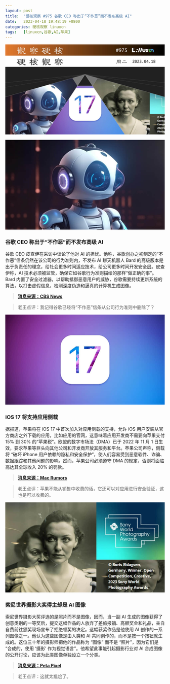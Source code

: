 ```yaml
---
layout: post
title:	"硬核观察 #975 谷歌 CEO 称出于“不作恶”而不发布高级 AI"
date:	2023-04-18 19:48:19 +0800 
categories:	硬核观察 linuxcn 
tags:	[linuxcn,谷歌,AI,苹果]
---
```



![](/Asserts/Images/album/202304/18/194725ncmc1pazg0fk4p14.jpg)


![](/Asserts/Images/album/202304/18/194735jsjtnpsoyt5hxvcz.jpg)


### 谷歌 CEO 称出于“不作恶”而不发布高级 AI


谷歌 CEO 皮查伊在采访中谈论了他对 AI 的担忧。他称，谷歌创办之初制定的“不作恶”信条仍然在该公司的行为准则内，不发布 AI 聊天机器人 Bard 的高级版本是出于负责任的理念，给社会更多时间适应技术，给公司更多时间开发安全层。皮查伊称，AI 技术必须被监管，确保它如谷歌行为准则描绘的那样“做正确的事”。Bard 内置了安全过滤器，以帮助抵御恶意用户的威胁，谷歌需要持续更新系统的算法，以打击虚假信息，检测深度伪造和逼真的计算机生成图像。



> 
> **[消息来源：CBS News](https://www.cbsnews.com/news/how-googles-dont-be-evil-motto-has-evolved-for-ai-age-60-minutes-2023-04-16/)**
> 
> 
> 



> 
> 老王点评：我记得谷歌已经将“不作恶”信条从公司行为准则中删除了？
> 
> 
> 


![](/Asserts/Images/album/202304/18/194746p6wwew9qk7r9xkqw.jpg)


### iOS 17 将支持应用侧载


据报道，苹果将在 iOS 17 中首次加入对应用侧载的支持，允许 iOS 用户安装从官方商店之外下载的应用，比如应用的官网，这意味着应用开发商不需要向苹果支付 15% 到 30% 的“苹果税”。欧盟的数字市场法（DMA）已于 2022 年 11 月 1 日生效，要求苹果等巨头向其他公司和开发商开放其服务和平台。苹果公司声称，侧载将 “破坏 iPhone 用户依赖的隐私和安全保护”，使人们容易受到恶意软件、诈骗、数据跟踪和其他问题的影响。然而，苹果公司必须遵守 DMA 的规定，否则将面临高达其全球收入 20% 的罚款。



> 
> **[消息来源：Mac Rumors](https://www.macrumors.com/2023/04/17/app-sideloading-support-coming-ios-17/)**
> 
> 
> 



> 
> 老王点评：苹果不能从销售中收费的话，它还可以对应用进行安全验证，这也是可以收费的。
> 
> 
> 


![](/Asserts/Images/album/202304/18/194800tu3uguu1xp6uu0bm.jpg)


### 索尼世界摄影大奖得主却是 AI 图像


索尼世界摄影大奖评选的是照片而不是图像，因而，当一副 AI 生成的图像获得了创意类别的一等奖后，提交这幅作品的人放弃了差旅报销、高额奖金和礼品，亲自自费前往颁奖现场宣布了拒绝领奖的决定。这幅获奖作品是他使用 AI 创作的一系列图像之一。他认为这些图像是由人类和 AI 共同创作的，而不是按一个按钮就生成的。这位三十年的摄影师把他的作品称为 “图像” 而不是 “照片”，因为它们是 “合成的，使用 ‘摄影’ 作为视觉语言”。他希望此事能引起摄影行业对 AI 合成图像的公开讨论，应该为此类图像单独设立一个分类。



> 
> **[消息来源：Peta Pixel](https://petapixel.com/2023/04/14/artist-refuses-prize-after-his-ai-image-wins-at-top-photo-contest/)**
> 
> 
> 



> 
> 老王点评：这就太尴尬了。
> 
> 
>
